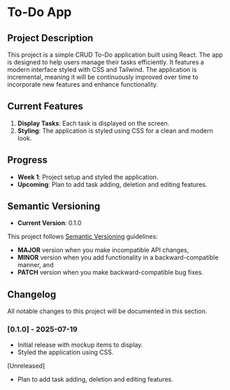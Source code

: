 # To-Do App

## Project Description

This project is a simple CRUD To-Do application built using React. The app is designed to help users manage their tasks efficiently. It features a modern interface styled with CSS and Tailwind. The application is incremental, meaning it will be continuously improved over time to incorporate new features and enhance functionality.

## Current Features

1. **Display Tasks**: Each task is displayed on the screen.
2. **Styling**: The application is styled using CSS for a clean and modern look.

## Progress

- **Week 1**: Project setup and styled the application.
- **Upcoming**: Plan to add task adding, deletion and editing features.

## Semantic Versioning

- **Current Version**: 0.1.0

This project follows [Semantic Versioning](https://semver.org/) guidelines:

- **MAJOR** version when you make incompatible API changes,
- **MINOR** version when you add functionality in a backward-compatible manner, and
- **PATCH** version when you make backward-compatible bug fixes.

## Changelog

All notable changes to this project will be documented in this section.

### [0.1.0] - 2025-07-19

- Initial release with mockup items to display.
- Styled the application using CSS.

[Unreleased]

- Plan to add task adding, deletion and editing features.
